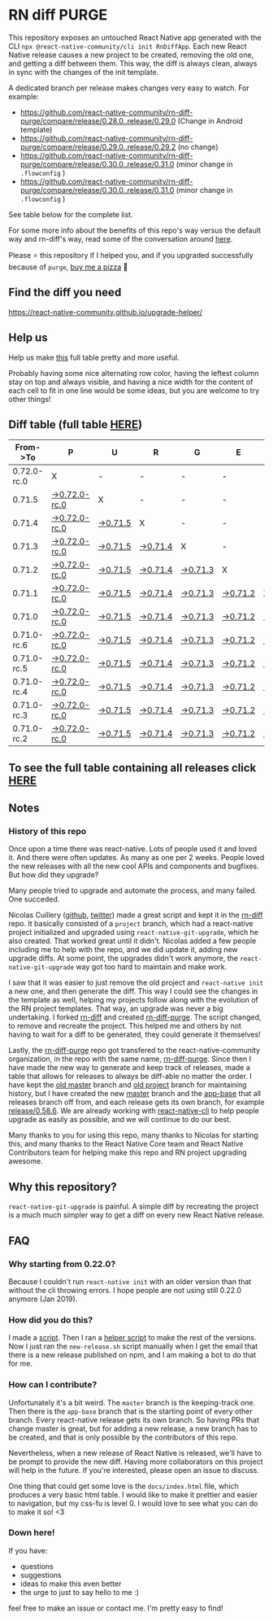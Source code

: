 # RN diff PURGE

This repository exposes an untouched React Native app generated with the CLI
`npx @react-native-community/cli init RnDiffApp`. Each new React Native release causes a new project to be created, removing the old one, and getting a diff between them. This way, the diff is always clean, always in sync with the changes of the init template.

A dedicated branch per release makes changes very easy
to watch. For example:

* https://github.com/react-native-community/rn-diff-purge/compare/release/0.28.0..release/0.29.0
(Change in Android template)
* https://github.com/react-native-community/rn-diff-purge/compare/release/0.29.0..release/0.29.2
(no change)
* https://github.com/react-native-community/rn-diff-purge/compare/release/0.30.0..release/0.31.0
(minor change in `.flowconfig` )
* https://github.com/react-native-community/rn-diff-purge/compare/release/0.30.0..release/0.31.0
(minor change in `.flowconfig` )

See table below for the complete list.

For some more info about the benefits of this repo's way versus the default way and rn-diff's way, read some of the conversation around [here](https://github.com/react-native-community/discussions-and-proposals/issues/68#issuecomment-452227478).

Please :star: this repository if I helped you, and if you upgraded successfully because of `purge`, [buy me a pizza](https://www.buymeacoffee.com/pvinis) :pizza:

## Find the diff you need
https://react-native-community.github.io/upgrade-helper/

## Help us
Help us make [this](https://react-native-community.github.io/rn-diff-purge) full table pretty and more useful.

Probably having some nice alternating row color, having the leftest column stay on top and always visible, and having a nice width for the content of each cell to fit in one line would be some ideas, but you are welcome to try other things!

## Diff table (full table [HERE](https://react-native-community.github.io/rn-diff-purge/))

| From->To    | P                                                                                                                         | U                                                                                                               | R                                                                                                               | G                                                                                                               | E                                                                                                               |                                                                                                                 | T                                                                                                               | I                                                                                                                         | M                                                                                                                         | E                                                                                                                         | !                                                                                                                         | ! |
| ----------- | ------------------------------------------------------------------------------------------------------------------------- | --------------------------------------------------------------------------------------------------------------- | --------------------------------------------------------------------------------------------------------------- | --------------------------------------------------------------------------------------------------------------- | --------------------------------------------------------------------------------------------------------------- | --------------------------------------------------------------------------------------------------------------- | --------------------------------------------------------------------------------------------------------------- | ------------------------------------------------------------------------------------------------------------------------- | ------------------------------------------------------------------------------------------------------------------------- | ------------------------------------------------------------------------------------------------------------------------- | ------------------------------------------------------------------------------------------------------------------------- | - |
| 0.72.0-rc.0 | X                                                                                                                         | -                                                                                                               | -                                                                                                               | -                                                                                                               | -                                                                                                               | -                                                                                                               | -                                                                                                               | -                                                                                                                         | -                                                                                                                         | -                                                                                                                         | -                                                                                                                         | - |
| 0.71.5      | [->0.72.0-rc.0](https://github.com/react-native-community/rn-diff-purge/compare/release/0.71.5..release/0.72.0-rc.0)      | X                                                                                                               | -                                                                                                               | -                                                                                                               | -                                                                                                               | -                                                                                                               | -                                                                                                               | -                                                                                                                         | -                                                                                                                         | -                                                                                                                         | -                                                                                                                         | - |
| 0.71.4      | [->0.72.0-rc.0](https://github.com/react-native-community/rn-diff-purge/compare/release/0.71.4..release/0.72.0-rc.0)      | [->0.71.5](https://github.com/react-native-community/rn-diff-purge/compare/release/0.71.4..release/0.71.5)      | X                                                                                                               | -                                                                                                               | -                                                                                                               | -                                                                                                               | -                                                                                                               | -                                                                                                                         | -                                                                                                                         | -                                                                                                                         | -                                                                                                                         | - |
| 0.71.3      | [->0.72.0-rc.0](https://github.com/react-native-community/rn-diff-purge/compare/release/0.71.3..release/0.72.0-rc.0)      | [->0.71.5](https://github.com/react-native-community/rn-diff-purge/compare/release/0.71.3..release/0.71.5)      | [->0.71.4](https://github.com/react-native-community/rn-diff-purge/compare/release/0.71.3..release/0.71.4)      | X                                                                                                               | -                                                                                                               | -                                                                                                               | -                                                                                                               | -                                                                                                                         | -                                                                                                                         | -                                                                                                                         | -                                                                                                                         | - |
| 0.71.2      | [->0.72.0-rc.0](https://github.com/react-native-community/rn-diff-purge/compare/release/0.71.2..release/0.72.0-rc.0)      | [->0.71.5](https://github.com/react-native-community/rn-diff-purge/compare/release/0.71.2..release/0.71.5)      | [->0.71.4](https://github.com/react-native-community/rn-diff-purge/compare/release/0.71.2..release/0.71.4)      | [->0.71.3](https://github.com/react-native-community/rn-diff-purge/compare/release/0.71.2..release/0.71.3)      | X                                                                                                               | -                                                                                                               | -                                                                                                               | -                                                                                                                         | -                                                                                                                         | -                                                                                                                         | -                                                                                                                         | - |
| 0.71.1      | [->0.72.0-rc.0](https://github.com/react-native-community/rn-diff-purge/compare/release/0.71.1..release/0.72.0-rc.0)      | [->0.71.5](https://github.com/react-native-community/rn-diff-purge/compare/release/0.71.1..release/0.71.5)      | [->0.71.4](https://github.com/react-native-community/rn-diff-purge/compare/release/0.71.1..release/0.71.4)      | [->0.71.3](https://github.com/react-native-community/rn-diff-purge/compare/release/0.71.1..release/0.71.3)      | [->0.71.2](https://github.com/react-native-community/rn-diff-purge/compare/release/0.71.1..release/0.71.2)      | X                                                                                                               | -                                                                                                               | -                                                                                                                         | -                                                                                                                         | -                                                                                                                         | -                                                                                                                         | - |
| 0.71.0      | [->0.72.0-rc.0](https://github.com/react-native-community/rn-diff-purge/compare/release/0.71.0..release/0.72.0-rc.0)      | [->0.71.5](https://github.com/react-native-community/rn-diff-purge/compare/release/0.71.0..release/0.71.5)      | [->0.71.4](https://github.com/react-native-community/rn-diff-purge/compare/release/0.71.0..release/0.71.4)      | [->0.71.3](https://github.com/react-native-community/rn-diff-purge/compare/release/0.71.0..release/0.71.3)      | [->0.71.2](https://github.com/react-native-community/rn-diff-purge/compare/release/0.71.0..release/0.71.2)      | [->0.71.1](https://github.com/react-native-community/rn-diff-purge/compare/release/0.71.0..release/0.71.1)      | X                                                                                                               | -                                                                                                                         | -                                                                                                                         | -                                                                                                                         | -                                                                                                                         | - |
| 0.71.0-rc.6 | [->0.72.0-rc.0](https://github.com/react-native-community/rn-diff-purge/compare/release/0.71.0-rc.6..release/0.72.0-rc.0) | [->0.71.5](https://github.com/react-native-community/rn-diff-purge/compare/release/0.71.0-rc.6..release/0.71.5) | [->0.71.4](https://github.com/react-native-community/rn-diff-purge/compare/release/0.71.0-rc.6..release/0.71.4) | [->0.71.3](https://github.com/react-native-community/rn-diff-purge/compare/release/0.71.0-rc.6..release/0.71.3) | [->0.71.2](https://github.com/react-native-community/rn-diff-purge/compare/release/0.71.0-rc.6..release/0.71.2) | [->0.71.1](https://github.com/react-native-community/rn-diff-purge/compare/release/0.71.0-rc.6..release/0.71.1) | [->0.71.0](https://github.com/react-native-community/rn-diff-purge/compare/release/0.71.0-rc.6..release/0.71.0) | X                                                                                                                         | -                                                                                                                         | -                                                                                                                         | -                                                                                                                         | - |
| 0.71.0-rc.5 | [->0.72.0-rc.0](https://github.com/react-native-community/rn-diff-purge/compare/release/0.71.0-rc.5..release/0.72.0-rc.0) | [->0.71.5](https://github.com/react-native-community/rn-diff-purge/compare/release/0.71.0-rc.5..release/0.71.5) | [->0.71.4](https://github.com/react-native-community/rn-diff-purge/compare/release/0.71.0-rc.5..release/0.71.4) | [->0.71.3](https://github.com/react-native-community/rn-diff-purge/compare/release/0.71.0-rc.5..release/0.71.3) | [->0.71.2](https://github.com/react-native-community/rn-diff-purge/compare/release/0.71.0-rc.5..release/0.71.2) | [->0.71.1](https://github.com/react-native-community/rn-diff-purge/compare/release/0.71.0-rc.5..release/0.71.1) | [->0.71.0](https://github.com/react-native-community/rn-diff-purge/compare/release/0.71.0-rc.5..release/0.71.0) | [->0.71.0-rc.6](https://github.com/react-native-community/rn-diff-purge/compare/release/0.71.0-rc.5..release/0.71.0-rc.6) | X                                                                                                                         | -                                                                                                                         | -                                                                                                                         | - |
| 0.71.0-rc.4 | [->0.72.0-rc.0](https://github.com/react-native-community/rn-diff-purge/compare/release/0.71.0-rc.4..release/0.72.0-rc.0) | [->0.71.5](https://github.com/react-native-community/rn-diff-purge/compare/release/0.71.0-rc.4..release/0.71.5) | [->0.71.4](https://github.com/react-native-community/rn-diff-purge/compare/release/0.71.0-rc.4..release/0.71.4) | [->0.71.3](https://github.com/react-native-community/rn-diff-purge/compare/release/0.71.0-rc.4..release/0.71.3) | [->0.71.2](https://github.com/react-native-community/rn-diff-purge/compare/release/0.71.0-rc.4..release/0.71.2) | [->0.71.1](https://github.com/react-native-community/rn-diff-purge/compare/release/0.71.0-rc.4..release/0.71.1) | [->0.71.0](https://github.com/react-native-community/rn-diff-purge/compare/release/0.71.0-rc.4..release/0.71.0) | [->0.71.0-rc.6](https://github.com/react-native-community/rn-diff-purge/compare/release/0.71.0-rc.4..release/0.71.0-rc.6) | [->0.71.0-rc.5](https://github.com/react-native-community/rn-diff-purge/compare/release/0.71.0-rc.4..release/0.71.0-rc.5) | X                                                                                                                         | -                                                                                                                         | - |
| 0.71.0-rc.3 | [->0.72.0-rc.0](https://github.com/react-native-community/rn-diff-purge/compare/release/0.71.0-rc.3..release/0.72.0-rc.0) | [->0.71.5](https://github.com/react-native-community/rn-diff-purge/compare/release/0.71.0-rc.3..release/0.71.5) | [->0.71.4](https://github.com/react-native-community/rn-diff-purge/compare/release/0.71.0-rc.3..release/0.71.4) | [->0.71.3](https://github.com/react-native-community/rn-diff-purge/compare/release/0.71.0-rc.3..release/0.71.3) | [->0.71.2](https://github.com/react-native-community/rn-diff-purge/compare/release/0.71.0-rc.3..release/0.71.2) | [->0.71.1](https://github.com/react-native-community/rn-diff-purge/compare/release/0.71.0-rc.3..release/0.71.1) | [->0.71.0](https://github.com/react-native-community/rn-diff-purge/compare/release/0.71.0-rc.3..release/0.71.0) | [->0.71.0-rc.6](https://github.com/react-native-community/rn-diff-purge/compare/release/0.71.0-rc.3..release/0.71.0-rc.6) | [->0.71.0-rc.5](https://github.com/react-native-community/rn-diff-purge/compare/release/0.71.0-rc.3..release/0.71.0-rc.5) | [->0.71.0-rc.4](https://github.com/react-native-community/rn-diff-purge/compare/release/0.71.0-rc.3..release/0.71.0-rc.4) | X                                                                                                                         | - |
| 0.71.0-rc.2 | [->0.72.0-rc.0](https://github.com/react-native-community/rn-diff-purge/compare/release/0.71.0-rc.2..release/0.72.0-rc.0) | [->0.71.5](https://github.com/react-native-community/rn-diff-purge/compare/release/0.71.0-rc.2..release/0.71.5) | [->0.71.4](https://github.com/react-native-community/rn-diff-purge/compare/release/0.71.0-rc.2..release/0.71.4) | [->0.71.3](https://github.com/react-native-community/rn-diff-purge/compare/release/0.71.0-rc.2..release/0.71.3) | [->0.71.2](https://github.com/react-native-community/rn-diff-purge/compare/release/0.71.0-rc.2..release/0.71.2) | [->0.71.1](https://github.com/react-native-community/rn-diff-purge/compare/release/0.71.0-rc.2..release/0.71.1) | [->0.71.0](https://github.com/react-native-community/rn-diff-purge/compare/release/0.71.0-rc.2..release/0.71.0) | [->0.71.0-rc.6](https://github.com/react-native-community/rn-diff-purge/compare/release/0.71.0-rc.2..release/0.71.0-rc.6) | [->0.71.0-rc.5](https://github.com/react-native-community/rn-diff-purge/compare/release/0.71.0-rc.2..release/0.71.0-rc.5) | [->0.71.0-rc.4](https://github.com/react-native-community/rn-diff-purge/compare/release/0.71.0-rc.2..release/0.71.0-rc.4) | [->0.71.0-rc.3](https://github.com/react-native-community/rn-diff-purge/compare/release/0.71.0-rc.2..release/0.71.0-rc.3) | X |

## To see the full table containing all releases click [HERE](https://react-native-community.github.io/rn-diff-purge/)

## Notes

### History of this repo

Once upon a time there was react-native. Lots of people used it and loved it. And there were often updates. As many as one per 2 weeks. People loved the new releases with all the new cool APIs and components and bugfixes. But how did they upgrade?

Many people tried to upgrade and automate the process, and many failed. One succeded.

Nicolas Cuillery ([github](https://github.com/ncuillery), [twitter](https://twitter.com/ncuillery)) made a great script and kept it in the [rn-diff](https://github.com/ncuillery/rn-diff) repo. It basically consisted of a `project` branch, which had a react-native project initialized and upgraded using `react-native-git-upgrade`, which he also created. That worked great until it didn't. Nicolas added a few people including me to help with the repo, and we did update it, adding new upgrade diffs. At some point, the upgrades didn't work anymore, the `react-native-git-upgrade` way got too hard to maintain and make work.

I saw that it was easier to just remove the old project and `react-native init` a new one, and then generate the diff. This way I could see the changes in the template as well, helping my projects follow along with the evolution of the RN project templates. That way, an upgrade was never a big undertaking. I forked [rn-diff](https://github.com/ncuillery/rn-diff) and created [rn-diff-purge](https://github.com/react-native-community/rn-diff-purge). The script changed, to remove and recreate the project. This helped me and others by not having to wait for a diff to be generated, they could generate it themselves!

Lastly, the [rn-diff-purge](https://github.com/react-native-community/rn-diff-purge) repo got transfered to the react-native-community organization, in the repo with the same name, [rn-diff-purge](https://github.com/react-native-community/rn-diff-purge). Since then I have made the new way to generate and keep track of releases, made a table that allows for releases to always be diff-able no matter the order. I have kept the [old master](https://github.com/react-native-community/rn-diff-purge/tree/old/master) branch and [old project](https://github.com/react-native-community/rn-diff-purge/tree/old/project) branch for maintaining history, but I have created the new [master](https://github.com/react-native-community/rn-diff-purge/tree/master) branch and the [app-base](https://github.com/react-native-community/rn-diff-purge/tree/app-base) that all releases branch off from, and each release gets its own branch, for example [release/0.58.6](https://github.com/react-native-community/rn-diff-purge/tree/release/0.58.6). We are already working with [react-native-cli](https://github.com/react-native-community/react-native-cli) to help people upgrade as easily as possible, and we will continue to do our best.

Many thanks to you for using this repo, many thanks to Nicolas for starting this, and many thanks to the React Native Core team and React Native Contributors team for helping make this repo and RN project upgrading awesome.

## Why this repository?
`react-native-git-upgrade` is painful. A simple diff by recreating the project is a much much simpler way to get a diff on every new React Native release.

## FAQ

### Why starting from 0.22.0?

Because I couldn't run `react-native init` with an older version than that without the cli throwing errors. I hope people are not using still 0.22.0 anymore (Jan 2019).

### How did you do this?

I made a [script](https://github.com/react-native-community/rn-diff-purge/blob/master/new-release.sh). Then I ran a [helper script](https://github.com/react-native-community/rn-diff-purge/blob/master/new-release.sh) to make the rest of the versions.
Now I just ran the `new-release.sh` script manually when I get the email that there is a new release published on npm, and I am making a bot to do that for me.

### How can I contribute?

Unfortunately it's a bit weird. The `master` branch is the keeping-track one. Then there is the `app-base` branch that is the starting point of every other branch. Every react-native release gets its own branch. So having PRs that change master is great, but for adding a new release, a new branch has to be created, and that is only possible by the contributors of this repo.

Nevertheless, when a new release of React Native is released, we'll have to be prompt to provide
the new diff. Having more collaborators on this project will help in the future. If you're interested, please open an issue to discuss.

One thing that could get some love is the `docs/index.html` file, which produces a very basic html table. I would like to make it prettier and easier to navigation, but my css-fu is level 0. I would love to see what you can do to make it so! <3

### Down here!

If you have:
- questions
- suggestions
- ideas to make this even better
- the urge to just to say hello to me :)

feel free to make an issue or contact me. I'm pretty easy to find!
